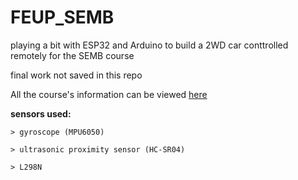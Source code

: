 # FEUP_SEMB

playing a bit with ESP32 and Arduino to build a 2WD car conttrolled remotely for the SEMB course 

final work not saved in this repo

All the course's information can be viewed [here](https://sigarra.up.pt/feup/pt/UCURR_GERAL.FICHA_UC_VIEW?pv_ocorrencia_id=420321)

**sensors used:**
```
> gyroscope (MPU6050)

> ultrasonic proximity sensor (HC-SR04)

> L298N 
```
